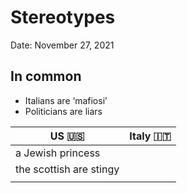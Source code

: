 # Stereotypes

Date: November 27, 2021

## In common

- Italians are ‘mafiosi’
- Politicians are liars

| US 🇺🇸 | Italy 🇮🇹 |
| --- | --- |
| a Jewish princess |  |
| the scottish are stingy |   |
|  |  |